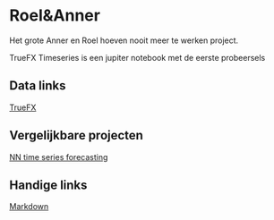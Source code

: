 # Roel&Anner

Het grote Anner en Roel hoeven nooit meer te werken project.

TrueFX Timeseries is een jupiter notebook met de eerste probeersels

## Data links
[TrueFX](https://www.truefx.com/?page=frontpage)

## Vergelijkbare projecten
[NN time series forecasting](https://medium.com/machine-learning-world/neural-networks-for-algorithmic-trading-part-one-simple-time-series-forecasting-f992daa1045a)

## Handige links
[Markdown](https://guides.github.com/features/mastering-markdown/)
